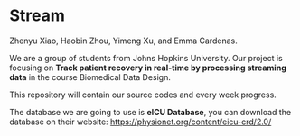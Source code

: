 # Stream

Zhenyu Xiao, Haobin Zhou, Yimeng Xu, and Emma Cardenas.

We are a group of students from Johns Hopkins University. Our project is focusing on **Track patient recovery in real-time by processing streaming data** in the course Biomedical Data Design.

This repository will contain our source codes and every week progress.

The database we are going to use is **eICU Database**, you can download the database on their website: https://physionet.org/content/eicu-crd/2.0/
